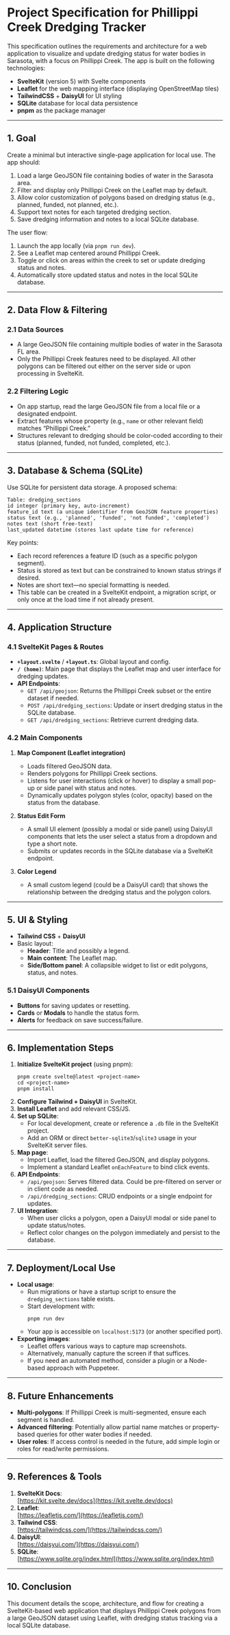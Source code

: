 # Project Specification for Phillippi Creek Dredging Tracker

This specification outlines the requirements and architecture for a web application to visualize and update dredging status for water bodies in Sarasota, with a focus on Phillippi Creek. The app is built on the following technologies:
- **SvelteKit** (version 5) with Svelte components
- **Leaflet** for the web mapping interface (displaying OpenStreetMap tiles)
- **TailwindCSS** + **DaisyUI** for UI styling
- **SQLite** database for local data persistence
- **pnpm** as the package manager

---

## 1. Goal

Create a minimal but interactive single-page application for local use. The app should:
1. Load a large GeoJSON file containing bodies of water in the Sarasota area.
2. Filter and display only Phillippi Creek on the Leaflet map by default.
3. Allow color customization of polygons based on dredging status (e.g., planned, funded, not planned, etc.).
4. Support text notes for each targeted dredging section.
5. Save dredging information and notes to a local SQLite database.

The user flow:
1. Launch the app locally (via `pnpm run dev`).
2. See a Leaflet map centered around Phillippi Creek.
3. Toggle or click on areas within the creek to set or update dredging status and notes.
4. Automatically store updated status and notes in the local SQLite database.

---

## 2. Data Flow & Filtering

### 2.1 Data Sources
- A large GeoJSON file containing multiple bodies of water in the Sarasota FL area.
- Only the Phillippi Creek features need to be displayed. All other polygons can be filtered out either on the server side or upon processing in SvelteKit.

### 2.2 Filtering Logic
- On app startup, read the large GeoJSON file from a local file or a designated endpoint.
- Extract features whose property (e.g., `name` or other relevant field) matches “Phillippi Creek.” 
- Structures relevant to dredging should be color-coded according to their status (planned, funded, not funded, completed, etc.).

---

## 3. Database & Schema (SQLite)

Use SQLite for persistent data storage. A proposed schema:

```
Table: dredging_sections
id integer (primary key, auto-increment)
feature_id text (a unique identifier from GeoJSON feature properties)
status text (e.g., 'planned', 'funded', 'not funded', 'completed')
notes text (short free-text)
last_updated datetime (stores last update time for reference)
```

Key points:
- Each record references a feature ID (such as a specific polygon segment).
- Status is stored as text but can be constrained to known status strings if desired.
- Notes are short text—no special formatting is needed.
- This table can be created in a SvelteKit endpoint, a migration script, or only once at the load time if not already present.

---

## 4. Application Structure

### 4.1 SvelteKit Pages & Routes
- **`+layout.svelte`** / **`+layout.ts`**: Global layout and config. 
- **`/ (home)`**: Main page that displays the Leaflet map and user interface for dredging updates.
- **API Endpoints**: 
  - `GET /api/geojson`: Returns the Phillippi Creek subset or the entire dataset if needed.
  - `POST /api/dredging_sections`: Update or insert dredging status in the SQLite database.
  - `GET /api/dredging_sections`: Retrieve current dredging data.

### 4.2 Main Components

1. **Map Component (Leaflet integration)**
   - Loads filtered GeoJSON data.
   - Renders polygons for Phillippi Creek sections.
   - Listens for user interactions (click or hover) to display a small pop-up or side panel with status and notes.
   - Dynamically updates polygon styles (color, opacity) based on the status from the database.

2. **Status Edit Form**
   - A small UI element (possibly a modal or side panel) using DaisyUI components that lets the user select a status from a dropdown and type a short note.
   - Submits or updates records in the SQLite database via a SvelteKit endpoint.

3. **Color Legend**
   - A small custom legend (could be a DaisyUI card) that shows the relationship between the dredging status and the polygon colors.

---

## 5. UI & Styling

- **Tailwind CSS** + **DaisyUI**
- Basic layout: 
  - **Header**: Title and possibly a legend. 
  - **Main content**: The Leaflet map. 
  - **Side/Bottom panel**: A collapsible widget to list or edit polygons, status, and notes.

### 5.1 DaisyUI Components
- **Buttons** for saving updates or resetting.
- **Cards** or **Modals** to handle the status form.
- **Alerts** for feedback on save success/failure.

---

## 6. Implementation Steps

1. **Initialize SvelteKit project** (using pnpm):
   ```
   pnpm create svelte@latest <project-name>
   cd <project-name>
   pnpm install
   ```
2. **Configure Tailwind + DaisyUI** in SvelteKit.
3. **Install Leaflet** and add relevant CSS/JS.
4. **Set up SQLite**: 
   - For local development, create or reference a `.db` file in the SvelteKit project.
   - Add an ORM or direct `better-sqlite3`/`sqlite3` usage in your SvelteKit server files.
5. **Map page**: 
   - Import Leaflet, load the filtered GeoJSON, and display polygons.
   - Implement a standard Leaflet `onEachFeature` to bind click events.
6. **API Endpoints**:
   - `/api/geojson`: Serves filtered data. Could be pre-filtered on server or in client code as needed.
   - `/api/dredging_sections`: CRUD endpoints or a single endpoint for updates.
7. **UI Integration**:
   - When user clicks a polygon, open a DaisyUI modal or side panel to update status/notes.
   - Reflect color changes on the polygon immediately and persist to the database.

---

## 7. Deployment/Local Use

- **Local usage**: 
  - Run migrations or have a startup script to ensure the `dredging_sections` table exists.
  - Start development with:
    ```
    pnpm run dev
    ```
  - Your app is accessible on `localhost:5173` (or another specified port).
- **Exporting images**: 
  - Leaflet offers various ways to capture map screenshots. 
  - Alternatively, manually capture the screen if that suffices. 
  - If you need an automated method, consider a plugin or a Node-based approach with Puppeteer.

---

## 8. Future Enhancements

- **Multi-polygons**: If Phillippi Creek is multi-segmented, ensure each segment is handled.
- **Advanced filtering**: Potentially allow partial name matches or property-based queries for other water bodies if needed.
- **User roles**: If access control is needed in the future, add simple login or roles for read/write permissions.

---

## 9. References & Tools

1. **SvelteKit Docs**:  
   [https://kit.svelte.dev/docs](https://kit.svelte.dev/docs)
2. **Leaflet**:  
   [https://leafletjs.com/](https://leafletjs.com/)
3. **Tailwind CSS**:  
   [https://tailwindcss.com/](https://tailwindcss.com/)
4. **DaisyUI**:  
   [https://daisyui.com/](https://daisyui.com/)
5. **SQLite**:  
   [https://www.sqlite.org/index.html](https://www.sqlite.org/index.html)

---

## 10. Conclusion

This document details the scope, architecture, and flow for creating a SvelteKit-based web application that displays Phillippi Creek polygons from a large GeoJSON dataset using Leaflet, with dredging status tracking via a local SQLite database. 
